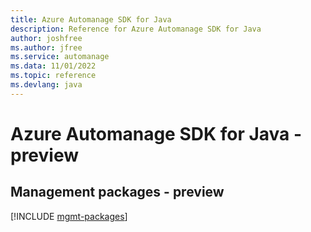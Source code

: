 ```yaml
---
title: Azure Automanage SDK for Java
description: Reference for Azure Automanage SDK for Java
author: joshfree
ms.author: jfree
ms.service: automanage
ms.data: 11/01/2022
ms.topic: reference
ms.devlang: java
---
```

# Azure Automanage SDK for Java - preview

## Management packages - preview
[!INCLUDE [mgmt-packages](automanage-mgmt-index.md)]
